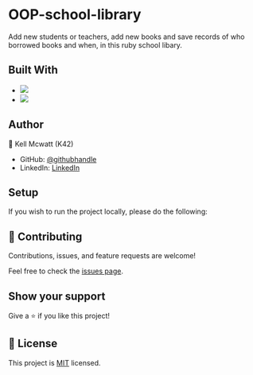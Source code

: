 # OOP-school-library

 Add new students or teachers, add new books and save records of who borrowed books and when, in this ruby school libary.

## Built With

- ![](https://img.shields.io/badge/Github-blueviolet)
- ![](https://img.shields.io/badge/Ruby-red)

## Author

👤 Kell Mcwatt (K42)

- GitHub: [@githubhandle](https://github.com/CrystallineButterfly)
- LinkedIn: [LinkedIn](https://www.linkedin.com/in/kell_mcwatt/)

## Setup

If you wish to run the project locally, please do the following:


## 🤝 Contributing

Contributions, issues, and feature requests are welcome!

Feel free to check the [issues page](https://github.com/Terbeche/oop-school-library/issues).

## Show your support

Give a ⭐️ if you like this project!

## 📝 License

This project is [MIT](./MIT.md) licensed.
